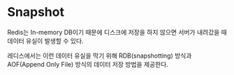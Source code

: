 # Snapshot

Redis는 In-memory DB이기 때문에 디스크에 저장을 하지 않으면 서버가 내려갔을 때 데이터 유실이 발생할 수 있다.

레디스에서는 이런 데이터 유실을 막기 위해 RDB(snapshotting) 방식과 AOF(Append Only File) 방식의 데이터 저장 방법을 제공한다.
